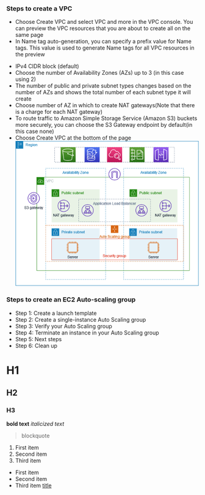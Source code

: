 ### Steps to create a VPC

+ Choose Create VPC and select VPC and more in the VPC console. You can preview the VPC resources that you are about to create all on the same page
+ In Name tag auto-generation, you can specify a prefix value for Name tags. This value is used to generate Name tags for all VPC resources in the preview
- IPv4 CIDR block (default)
- Choose the number of Availability Zones (AZs) up to 3 (in this case using 2)
- The number of public and private subnet types changes based on the number of AZs and shows the total number of each subnet type it will create
- Choose number of AZ in which to create NAT gateways(Note that there is a charge for each NAT gateway)
- To route traffic to Amazon Simple Storage Service (Amazon S3) buckets more securely, you can choose the S3 Gateway endpoint by default(in this case none) 
- Choose Create VPC at the bottom of the page
![alt text](image.png)


### Steps to create an EC2 Auto-scaling group
+ Step 1: Create a launch template
+ Step 2: Create a single-instance Auto Scaling group
+ Step 3: Verify your Auto Scaling group
+ Step 4: Terminate an instance in your Auto Scaling group
+ Step 5: Next steps
+ Step 6: Clean up


# H1
## H2
### H3
**bold text**
*italicized text*
> blockquote
1. First item
2. Second item
3. Third item
- First item
- Second item
- Third item
[title](https://www.example.com)




